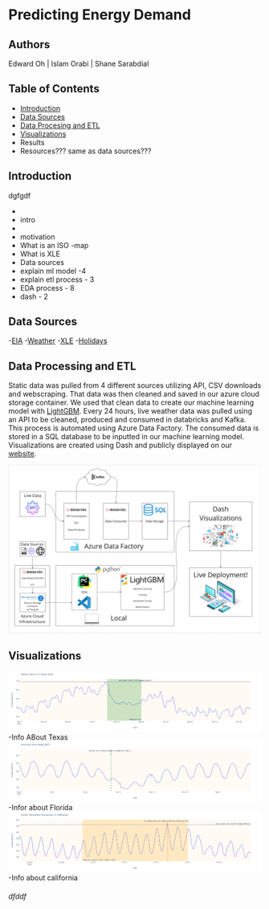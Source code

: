 # Predicting Energy Demand

## Authors

Edward Oh | Islam Orabi | Shane Sarabdial

## Table of Contents

- [Introduction](#introduction)
- [Data Sources](#Data-Sources)
- [Data Procesing and ETL](#Data-Processing-and-ETL)
- [Visualizations](#Visualizations)
- Results
- Resources??? same as data sources???

## Introduction

dgfgdf

-
- intro
-
- motivation
- What is an ISO -map
- What is XLE
- Data sources
- explain ml model -4
- explain etl process - 3
- EDA process - 8
- dash - 2

## Data Sources
-[EIA](https://www.eia.gov/opendata/)
-[Weather](https://www.visualcrossing.com/)
-[XLE](https://finance.yahoo.com/quote/XLE/history?p=XLE)
-[Holidays](https://www.timeanddate.com/holidays/us/)

## Data Processing and ETL
Static data was pulled from 4 different sources utilizing API, CSV downloads and webscraping. That data was then cleaned and saved in our azure cloud storage container. We used that clean data to create our machine learning model with [LightGBM](https://lightgbm.readthedocs.io/en/latest/pythonapi/lightgbm.LGBMRegressor.html). Every 24 hours, live weather data was pulled using an API to be cleaned, produced and consumed in databricks and Kafka. This process is automated using Azure Data Factory. The consumed data is stored in a SQL database to be inputted in our machine learning model. Visualizations are created using Dash and publicly displayed on our [website](https://weatherwatts.onrender.com/).

![pipeline](/Images/FinalPipeline.png)


## Visualizations
![Texas](/Images/Texas.png)
-Info ABout Texas
![Florida](/Images/Florida.png)
-Infor about Florida
![California](/Images/california.png)
-Info about california


###### dfddf
